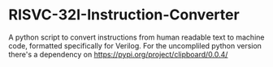 # RISVC-32I-Instruction-Converter
A python script to convert instructions from human readable text to machine code, formatted specifically for Verilog.
For the uncompliled python version there's a dependency on https://pypi.org/project/clipboard/0.0.4/
